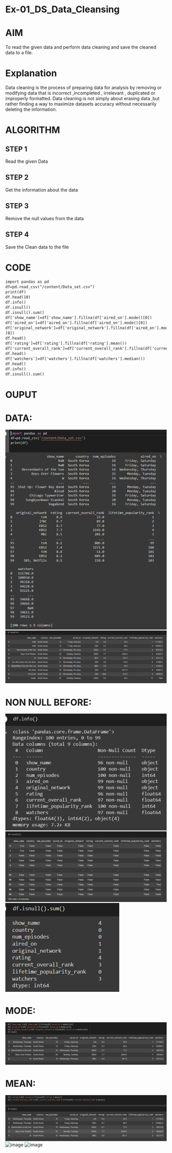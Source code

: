 # Ex-01_DS_Data_Cleansing
# AIM
To read the given data and perform data cleaning and save the cleaned data to a file.

# Explanation
Data cleaning is the process of preparing data for analysis by removing or modifying data that is incorrect ,incompleted , irrelevant , duplicated or improperly formatted. Data cleaning is not simply about erasing data ,but rather finding a way to maximize datasets accuracy without necessarily deleting the information.

# ALGORITHM
## STEP 1
Read the given Data

## STEP 2
Get the information about the data

## STEP 3
Remove the null values from the data

## STEP 4
Save the Clean data to the file

# CODE
~~~
import pandas as pd
df=pd.read_csv("/content/Data_set.csv")
print(df)
df.head(10)
df.info()
df.isnull()
df.isnull().sum()
df['show_name']=df['show_name'].fillna(df['aired_on'].mode()[0])
df['aired_on']=df['aired_on'].fillna(df['aired_on'].mode()[0])
df['original_network']=df['original_network'].fillna(df['aired_on'].mode()[0])
df.head()
df['rating']=df['rating'].fillna(df['rating'].mean())
df['current_overall_rank']=df['current_overall_rank'].fillna(df['current_overall_rank'].mean())
df.head()
df['watchers']=df['watchers'].fillna(df['watchers'].median())
df.head()
df.info()
df.isnull().sum()
~~~

# OUPUT
# DATA:
![image](https://github.com/ragulmani936/Ex-01-Data-Cleaning/blob/main/image%201.png)
![image](https://github.com/ragulmani936/Ex-01-Data-Cleaning/blob/main/image%202.png)
# NON NULL BEFORE:
![image](https://github.com/ragulmani936/Ex-01-Data-Cleaning/blob/main/image%203.png)
![image](https://github.com/ragulmani936/Ex-01-Data-Cleaning/blob/main/image%204.png)
![image](https://github.com/ragulmani936/Ex-01-Data-Cleaning/blob/main/image%205.png)
# MODE:
![image](https://github.com/ragulmani936/Ex-01-Data-Cleaning/blob/main/image%206.png)
# MEAN:
![image](https://github.com/ragulmani936/Ex-01-Data-Cleaning/blob/main/image%207.png)
![image]()
![image]()



